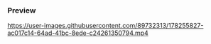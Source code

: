 ### Preview



https://user-images.githubusercontent.com/89732313/178255827-ac017c14-64ad-41bc-8ede-c24261350794.mp4

